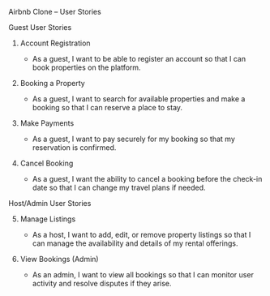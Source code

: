 Airbnb Clone – User Stories




Guest User Stories

1. Account Registration
   - As a guest, I want to be able to register an account so that I can book properties on the platform.

2. Booking a Property
   - As a guest, I want to search for available properties and make a booking so that I can reserve a place to stay.

3. Make Payments
   - As a guest, I want to pay securely for my booking so that my reservation is confirmed.

4. Cancel Booking
   - As a guest, I want the ability to cancel a booking before the check-in date so that I can change my travel plans if needed.



Host/Admin User Stories

5. Manage Listings
   - As a host, I want to add, edit, or remove property listings so that I can manage the availability and details of my rental offerings.

6. View Bookings (Admin)
   - As an admin, I want to view all bookings so that I can monitor user activity and resolve disputes if they arise.




